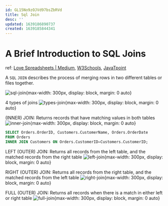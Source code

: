 ```yaml
---
id: GL15No9zOJVd97bsZbRVd
title: Sql Join
desc: ''
updated: 1639186890737
created: 1639185844341
---
```

# A Brief Introduction to SQL Joins

ref: [Love Spreadsheets | Medium](https://lovespreadsheets.medium.com/a-brief-yet-comprehensive-introduction-to-sql-joins-de2fa412d2e), [W3Schools](https://www.w3schools.com/sql/sql_join.asp), [JavaTpoint](https://www.javatpoint.com/types-of-sql-join)

A `SQL` `JOIN` describes the process of merging rows in two different tables or files together.

![sql-join](https://miro.medium.com/max/875/1*1U4-pT7IbAc6SJjeDbo6Ig.png){max-width: 300px, display: block, margin: 0 auto}

4 types of joins
![types-join](https://miro.medium.com/max/875/1*ZYCxupdz7nC0bLiwm8_3ZA.png){max-width: 300px, display: block, margin: 0 auto}

(INNER) JOIN: Returns records that have matching values in both tables
![inner-join](https://static.javatpoint.com/sqlpages/images/types-of-sql-join.png){max-width: 300px, display: block, margin: 0 auto}
```sql
SELECT Orders.OrderID, Customers.CustomerName, Orders.OrderDate
FROM Orders
INNER JOIN Customers ON Orders.CustomerID=Customers.CustomerID;
```

LEFT (OUTER) JOIN: Returns all records from the left table, and the matched records from the right table
![left-join](https://static.javatpoint.com/sqlpages/images/types-of-sql-join4.png){max-width: 300px, display: block, margin: 0 auto}

RIGHT (OUTER) JOIN: Returns all records from the right table, and the matched records from the left table
![right-join](https://static.javatpoint.com/sqlpages/images/types-of-sql-join6.png){max-width: 300px, display: block, margin: 0 auto}

FULL (OUTER) JOIN: Returns all records when there is a match in either left or right table
![full-join](https://static.javatpoint.com/sqlpages/images/types-of-sql-join8.png){max-width: 300px, display: block, margin: 0 auto}
